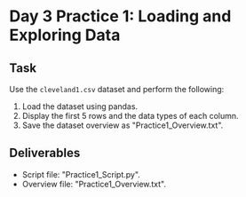 # Day 3 Practice 1: Loading and Exploring Data

## Task
Use the `cleveland1.csv` dataset and perform the following:
1. Load the dataset using pandas.
2. Display the first 5 rows and the data types of each column.
3. Save the dataset overview as "Practice1_Overview.txt".

## Deliverables
- Script file: "Practice1_Script.py".
- Overview file: "Practice1_Overview.txt".